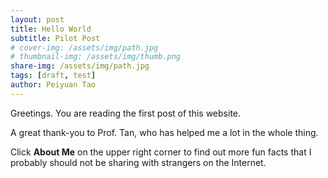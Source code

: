 ```yaml
---
layout: post
title: Hello World
subtitle: Pilot Post
# cover-img: /assets/img/path.jpg
# thumbnail-img: /assets/img/thumb.png
share-img: /assets/img/path.jpg
tags: [draft, test]
author: Peiyuan Tao
---
```

Greetings. You are reading the first post of this website.

A great thank-you to Prof. Tan, who has helped me a lot in the whole thing.

Click **About Me** on the upper right corner to find out more fun facts that I probably should not be sharing with strangers on the Internet.
